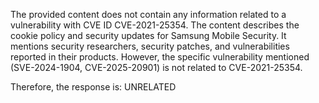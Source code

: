 The provided content does not contain any information related to a vulnerability with CVE ID CVE-2021-25354. The content describes the cookie policy and security updates for Samsung Mobile Security. It mentions security researchers, security patches, and vulnerabilities reported in their products. However, the specific vulnerability mentioned (SVE-2024-1904, CVE-2025-20901) is not related to CVE-2021-25354.

Therefore, the response is: UNRELATED